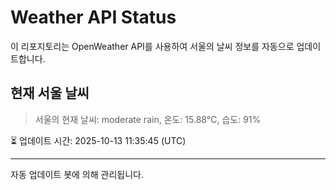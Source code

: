 
# Weather API Status

이 리포지토리는 OpenWeather API를 사용하여 서울의 날씨 정보를 자동으로 업데이트합니다.

## 현재 서울 날씨
> 서울의 현재 날씨: moderate rain, 온도: 15.88°C, 습도: 91%

⏳ 업데이트 시간: 2025-10-13 11:35:45 (UTC)

---
자동 업데이트 봇에 의해 관리됩니다.
